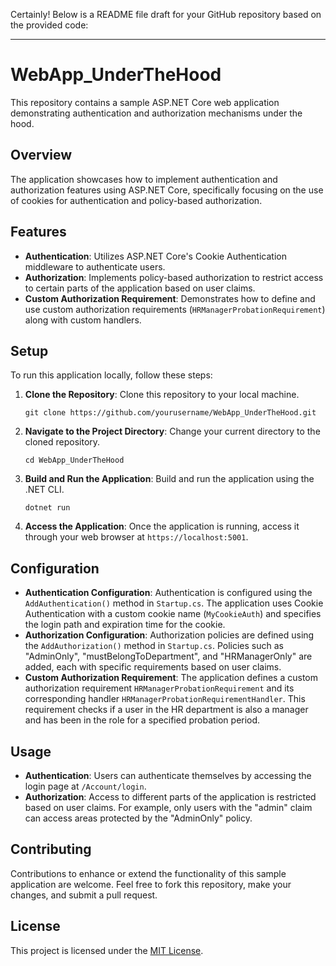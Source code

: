 Certainly! Below is a README file draft for your GitHub repository based on the provided code:

---

# WebApp_UnderTheHood

This repository contains a sample ASP.NET Core web application demonstrating authentication and authorization mechanisms under the hood.

## Overview

The application showcases how to implement authentication and authorization features using ASP.NET Core, specifically focusing on the use of cookies for authentication and policy-based authorization.

## Features

- **Authentication**: Utilizes ASP.NET Core's Cookie Authentication middleware to authenticate users.
- **Authorization**: Implements policy-based authorization to restrict access to certain parts of the application based on user claims.
- **Custom Authorization Requirement**: Demonstrates how to define and use custom authorization requirements (`HRManagerProbationRequirement`) along with custom handlers.

## Setup

To run this application locally, follow these steps:

1. **Clone the Repository**: Clone this repository to your local machine.

   ```
   git clone https://github.com/yourusername/WebApp_UnderTheHood.git
   ```

2. **Navigate to the Project Directory**: Change your current directory to the cloned repository.

   ```
   cd WebApp_UnderTheHood
   ```

3. **Build and Run the Application**: Build and run the application using the .NET CLI.

   ```
   dotnet run
   ```

4. **Access the Application**: Once the application is running, access it through your web browser at `https://localhost:5001`.

## Configuration

- **Authentication Configuration**: Authentication is configured using the `AddAuthentication()` method in `Startup.cs`. The application uses Cookie Authentication with a custom cookie name (`MyCookieAuth`) and specifies the login path and expiration time for the cookie.
- **Authorization Configuration**: Authorization policies are defined using the `AddAuthorization()` method in `Startup.cs`. Policies such as "AdminOnly", "mustBelongToDepartment", and "HRManagerOnly" are added, each with specific requirements based on user claims.
- **Custom Authorization Requirement**: The application defines a custom authorization requirement `HRManagerProbationRequirement` and its corresponding handler `HRManagerProbationRequirementHandler`. This requirement checks if a user in the HR department is also a manager and has been in the role for a specified probation period.

## Usage

- **Authentication**: Users can authenticate themselves by accessing the login page at `/Account/login`.
- **Authorization**: Access to different parts of the application is restricted based on user claims. For example, only users with the "admin" claim can access areas protected by the "AdminOnly" policy.

## Contributing

Contributions to enhance or extend the functionality of this sample application are welcome. Feel free to fork this repository, make your changes, and submit a pull request.

## License

This project is licensed under the [MIT License](LICENSE).

